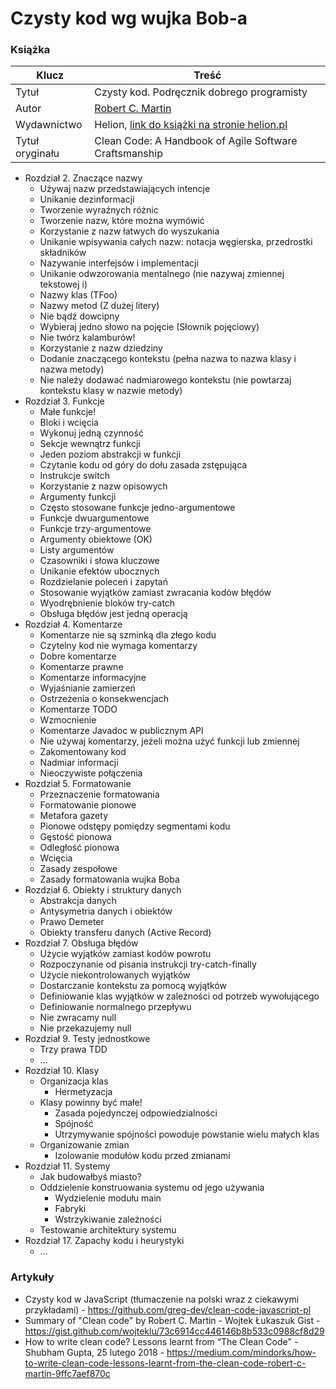 # Czysty kod wg wujka Bob-a


### Książka

| Klucz | Treść |
| - | - |
| Tytuł | Czysty kod. Podręcznik dobrego programisty |
| Autor | [Robert C. Martin](https://en.wikipedia.org/wiki/Robert_C._Martin) |
| Wydawnictwo | Helion, [link do książki na stronie helion.pl](https://helion.pl/ksiazki/czysty-kod-podrecznik-dobrego-programisty-robert-c-martin,czykov.htm#section7_shift) |
| Tytuł oryginału | Clean Code: A Handbook of Agile Software Craftsmanship |

* Rozdział 2. Znaczące nazwy
    * Używaj nazw przedstawiających intencje
    * Unikanie dezinformacji
    * Tworzenie wyraźnych różnic
    * Tworzenie nazw, które można wymówić
    * Korzystanie z nazw łatwych do wyszukania
    * Unikanie wpisywania całych nazw: notacja węgierska, przedrostki składników
    * Nazywanie interfejsów i implementacji
    * Unikanie odwzorowania mentalnego (nie nazywaj zmiennej tekstowej i)
    * Nazwy klas (TFoo)
    * Nazwy metod (Z dużej litery)
    * Nie bądź dowcipny
    * Wybieraj jedno słowo na pojęcie (Słownik pojęciowy)
    * Nie twórz kalamburów!
    * Korzystanie z nazw dziedziny
    * Dodanie znaczącego kontekstu (pełna nazwa to nazwa klasy i nazwa metody)
    * Nie należy dodawać nadmiarowego kontekstu (nie powtarzaj kontekstu klasy w nazwie metody)
* Rozdział 3. Funkcje
    * Małe funkcje!
    * Bloki i wcięcia
    * Wykonuj jedną czynność
    * Sekcje wewnątrz funkcji
    * Jeden poziom abstrakcji w funkcji
    * Czytanie kodu od góry do dołu zasada zstępująca
    * Instrukcje switch
    * Korzystanie z nazw opisowych
    * Argumenty funkcji
    * Często stosowane funkcje jedno-argumentowe
    * Funkcje dwuargumentowe
    * Funkcje trzy-argumentowe
    * Argumenty obiektowe (OK)
    * Listy argumentów
    * Czasowniki i słowa kluczowe
    * Unikanie efektów ubocznych
    * Rozdzielanie poleceń i zapytań
    * Stosowanie wyjątków zamiast zwracania kodów błędów
    * Wyodrębnienie bloków try-catch
    * Obsługa błędów jest jedną operacją
* Rozdział 4. Komentarze
    * Komentarze nie są szminką dla złego kodu
    * Czytelny kod nie wymaga komentarzy
    * Dobre komentarze
    * Komentarze prawne
    * Komentarze informacyjne
    * Wyjaśnianie zamierzeń
    * Ostrzeżenia o konsekwencjach
    * Komentarze TODO
    * Wzmocnienie
    * Komentarze Javadoc w publicznym API
    * Nie używaj komentarzy, jeżeli można użyć funkcji lub zmiennej
    * Zakomentowany kod
    * Nadmiar informacji
    * Nieoczywiste połączenia
* Rozdział 5. Formatowanie
    * Przeznaczenie formatowania
    * Formatowanie pionowe
    * Metafora gazety
    * Pionowe odstępy pomiędzy segmentami kodu
    * Gęstość pionowa
    * Odległość pionowa
    * Wcięcia
    * Zasady zespołowe
    * Zasady formatowania wujka Boba
* Rozdział 6. Obiekty i struktury danych
    * Abstrakcja danych
    * Antysymetria danych i obiektów
    * Prawo Demeter
    * Obiekty transferu danych (Active Record)
* Rozdział 7. Obsługa błędów
    * Użycie wyjątków zamiast kodów powrotu
    * Rozpoczynanie od pisania instrukcji try-catch-finally
    * Użycie niekontrolowanych wyjątków
    * Dostarczanie kontekstu za pomocą wyjątków
    * Definiowanie klas wyjątków w zależności od potrzeb wywołującego
    * Definiowanie normalnego przepływu
    * Nie zwracamy null
    * Nie przekazujemy null
* Rozdział 9. Testy jednostkowe
    * Trzy prawa TDD
    * ...
* Rozdział 10. Klasy
    * Organizacja klas
        * Hermetyzacja
    * Klasy powinny być małe!
        * Zasada pojedynczej odpowiedzialności
        * Spójność
        * Utrzymywanie spójności powoduje powstanie wielu małych klas
    * Organizowanie zmian
        * Izolowanie modułów kodu przed zmianami
* Rozdział 11. Systemy
    * Jak budowałbyś miasto?
    * Oddzielenie konstruowania systemu od jego używania
        * Wydzielenie modułu main
        * Fabryki
        * Wstrzykiwanie zależności
    * Testowanie architektury systemu
* Rozdział 17. Zapachy kodu i heurystyki
    * ...


### Artykuły

- Czysty kod w JavaScript (tłumaczenie na polski wraz z ciekawymi przykładami) - https://github.com/greg-dev/clean-code-javascript-pl
- Summary of "Clean code" by Robert C. Martin - Wojtek Łukaszuk Gist - https://gist.github.com/wojteklu/73c6914cc446146b8b533c0988cf8d29
- How to write clean code? Lessons learnt from “The Clean Code" - Shubham Gupta, 25 lutego 2018 - https://medium.com/mindorks/how-to-write-clean-code-lessons-learnt-from-the-clean-code-robert-c-martin-9ffc7aef870c

